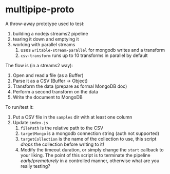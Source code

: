 multipipe-proto
===============

A throw-away prototype used to test:
1. building a nodejs streams2 pipeline
2. tearing it down and emptying it
3. working with parallel streams
	1. uses `writable-stream-parallel` for mongodb writes and a transform
	2. `csv-transform` runs up to 10 transforms in parallel by default

The flow is (in a streams2 way):
1. Open and read a file (as a Buffer)
2. Parse it as a CSV (Buffer -> Object)
3. Transform the data (prepare as formal MongoDB doc)
4. Perform a second transform on the data
5. Write the document to MongoDB

To run/test it:
1. Put a CSV file in the `samples` dir with at least one column
2. Update `index.js`
	1. `filePath` is the relative path to the CSV
	2. `targetMongo` is a mongodb connection string (auth not supported)
	3. `targetCollection` is the name of the collection to use,
		this script _drops_ the collection before writing to it!
	4. Modify the timeout duration, or simply change the `start` callback
		to your liking. The point of this script is to terminate the pipeline
		_early_/_prematurely_ in a controlled manner, otherwise what are you
		really testing?
